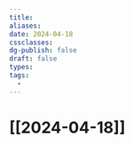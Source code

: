 ```yaml
---
title: 
aliases: 
date: 2024-04-18
cssclasses: 
dg-publish: false
draft: false
types: 
tags: 
  - 
---
```

# [[2024-04-18]]


